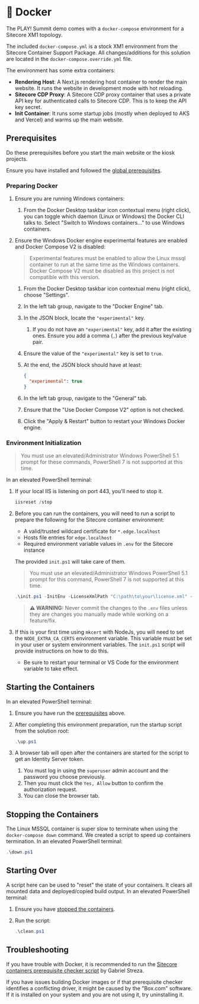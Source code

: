# 🐳 Docker

The PLAY! Summit demo comes with a `docker-compose` environment for a Sitecore XM1 topology.

The included `docker-compose.yml` is a stock XM1 environment from the Sitecore Container Support Package. All changes/additions for this solution are located in the `docker-compose.override.yml` file.

The environment has some extra containers:

- **Rendering Host**: A Next.js rendering host container to render the main website. It runs the website in development mode with hot reloading.
- **Sitecore CDP Proxy**: A Sitecore CDP proxy container that uses a private API key for authenticated calls to Sitecore CDP. This is to keep the API key secret.
- **Init Container**: It runs some startup jobs (mostly when deployed to AKS and Vercel) and warms up the main website.

## Prerequisites

Do these prerequisites before you start the main website or the kiosk projects.

Ensure you have installed and followed the [global prerequisites](prerequisites.md).

### Preparing Docker

1. Ensure you are running Windows containers:
   1. From the Docker Desktop taskbar icon contextual menu (right click), you can toggle which daemon (Linux or Windows) the Docker CLI talks to. Select "Switch to Windows containers..." to use Windows containers.
2. Ensure the Windows Docker engine experimental features are enabled and Docker Compose V2 is disabled:

   > Experimental features must be enabled to allow the Linux mssql container to run at the same time as the Windows containers. Docker Compose V2 must be disabled as this project is not compatible with this version.

   1. From the Docker Desktop taskbar icon contextual menu (right click), choose "Settings".
   2. In the left tab group, navigate to the "Docker Engine" tab.
   3. In the JSON block, locate the `"experimental"` key.
      1. If you do not have an `"experimental"` key, add it after the existing ones. Ensure you add a comma (`,`) after the previous key/value pair.
   4. Ensure the value of the `"experimental"` key is set to `true`.
   5. At the end, the JSON block should have at least:

      ```json
      {
        "experimental": true
      }
      ```

   6. In the left tab group, navigate to the "General" tab.
   7. Ensure that the "Use Docker Compose V2" option is not checked.
   8. Click the "Apply & Restart" button to restart your Windows Docker engine.

### Environment Initialization

> You must use an elevated/Administrator Windows PowerShell 5.1 prompt for these commands, PowerShell 7 is not supported at this time.

In an elevated PowerShell terminal:

1. If your local IIS is listening on port 443, you'll need to stop it.

   ```ps1
   iisreset /stop
   ```

2. Before you can run the containers, you will need to run a script to prepare the following for the Sitecore container environment:
   - A valid/trusted wildcard certificate for `*.edge.localhost`
   - Hosts file entries for `edge.localhost`
   - Required environment variable values in `.env` for the Sitecore instance

   The provided `init.ps1` will take care of them.

   > You must use an elevated/Administrator Windows PowerShell 5.1 prompt for this command, PowerShell 7 is not supported at this time.

    ```ps1
    .\init.ps1 -InitEnv -LicenseXmlPath "C:\path\to\your\license.xml" -AdminPassword "DesiredAdminPassword"
    ```

    > **⚠ WARNING:** Never commit the changes to the `.env` files unless they are changes you manually made while working on a feature/fix.

3. If this is your first time using `mkcert` with NodeJs, you will need to set the `NODE_EXTRA_CA_CERTS` environment variable. This variable must be set in your user or system environment variables. The `init.ps1` script will provide instructions on how to do this.
    - Be sure to restart your terminal or VS Code for the environment variable to take effect.

## Starting the Containers

In an elevated PowerShell terminal:

1. Ensure you have run the [prerequisites](#Prerequisites) above.

2. After completing this environment preparation, run the startup script from the solution root:

    ```ps1
    .\up.ps1
    ```

3. A browser tab will open after the containers are started for the script to get an Identity Server token.
   1. You must log in using the `superuser` admin account and the password you choose previously.
   2. Then you must click the `Yes, Allow` button to confirm the authorization request.
   3. You can close the browser tab.

## Stopping the Containers

The Linux MSSQL container is super slow to terminate when using the `docker-compose down` command. We created a script to speed up containers termination. In an elevated PowerShell terminal:

```ps1
.\down.ps1
```

## Starting Over

A script here can be used to "reset" the state of your containers. It clears all mounted data and deployed/copied build output. In an elevated PowerShell terminal:

1. Ensure you have [stopped the containers](#Stopping-the-Containers).
2. Run the script:

    ```ps1
    .\clean.ps1
    ```

## Troubleshooting

If you have trouble with Docker, it is recommended to run the [Sitecore containers prerequisite checker script](https://github.com/strezag/sitecore-containers-prerequisites/blob/main/sitecore-containers-prerequisites.ps1) by Gabriel Streza.

If you have issues building Docker images or if that prerequisite checker identifies a conflicting driver, it might be caused by the "Box.com" software. If it is installed on your system and you are not using it, try uninstalling it.
